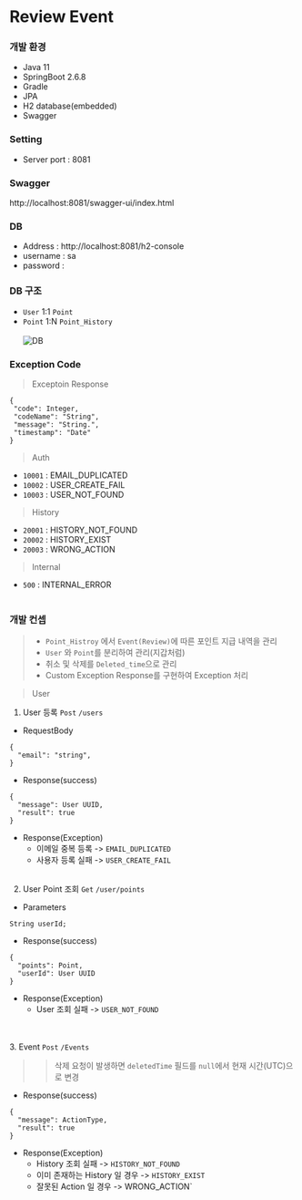 # Review Event

### 개발 환경
* Java 11
* SpringBoot 2.6.8
* Gradle
* JPA
* H2 database(embedded)
* Swagger

### Setting
* Server port : 8081

### Swagger
http://localhost:8081/swagger-ui/index.html

### DB
* Address : http://localhost:8081/h2-console
* username : sa
* password : 

### DB 구조

* `User` 1:1 `Point`
* `Point` 1:N `Point_History`
<br/><br/>
![DB](https://user-images.githubusercontent.com/60866755/175763753-3c846a66-6b5c-4d12-bbde-0d7ee31c98b5.png)


### Exception Code
> Exceptoin Response
 ```
 {
  "code": Integer,
  "codeName": "String",
  "message": "String.",
  "timestamp": "Date"
}
 ```
> Auth
* `10001` : EMAIL_DUPLICATED
* `10002` : USER_CREATE_FAIL
* `10003` : USER_NOT_FOUND
> History
* `20001` : HISTORY_NOT_FOUND
* `20002` : HISTORY_EXIST
* `20003` : WRONG_ACTION
> Internal
* `500` : INTERNAL_ERROR
<br/><br/>
### 개발 컨셉
> - `Point_Histroy` 에서 `Event(Review)`에 따른 포인트 지급 내역을 관리
> - `User` 와 `Point`를 분리하여 관리(지갑처럼)
> - 취소 및 삭제를 `Deleted_time`으로 관리
> - Custom Exception Response를 구현하여 Exception 처리


> User
1. User 등록 `Post` `/users` 
* RequestBody
```
{
  "email": "string",
}
```
* Response(success)
```
{
  "message": User UUID,
  "result": true
}
```
* Response(Exception)
  * 이메일 중복 등록 -> `EMAIL_DUPLICATED`
  * 사용자 등록 실패 -> `USER_CREATE_FAIL`
<br/><br/>

2. User Point 조회 `Get` `/user/points` 
* Parameters
```
String userId;
```
* Response(success)
```
{
  "points": Point,
  "userId": User UUID
}
```
* Response(Exception)
  * User 조회 실패 -> `USER_NOT_FOUND`

<br/><br/>
3. Event `Post` `/Events` 
>> 삭제 요청이 발생하면 `deletedTime` 필드를 `null`에서 현재 시간(UTC)으로 변경
* Response(success)
```
{
  "message": ActionType,
  "result": true
}
```
* Response(Exception)
  * History 조회 실패 -> `HISTORY_NOT_FOUND`
  * 이미 존재하는 History 일 경우 -> `HISTORY_EXIST`
  * 잘못된 Action 일 경우 -> WRONG_ACTION`

<br/><br/>
<br/><br/>
